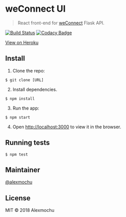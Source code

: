  # weConnect UI

> React front-end for [weConnect](#) Flask API.

[![Build Status](https://travis-ci.org/alexmochu/weconnect_react.svg?branch=master)](https://travis-ci.org/alexmochu/weconnect_react)
[![Codacy Badge](https://api.codacy.com/project/badge/Grade/8e521975b15f4d2b8c1b79606832cb2a)](https://www.codacy.com/app/alexmochu/weConnect_React?utm_source=github.com&amp;utm_medium=referral&amp;utm_content=alexmochu/weConnect_React&amp;utm_campaign=Badge_Grade)


[View on Heroku](https://weconnect-ui.herokuapp.com/)

## Install

1. Clone the repo: 
```
$ git clone [URL]
```
2. Install dependencies.
```
$ npm install
```
3. Run the app:
```
$ npm start
```
4. Open [http://localhost:3000](http://localhost:3000) to view it in the browser.
## Running tests

```
$ npm test
```

## Maintainer

[@alexmochu](https://github.com/alexmochu) 

## License

MIT © 2018 Alexmochu
